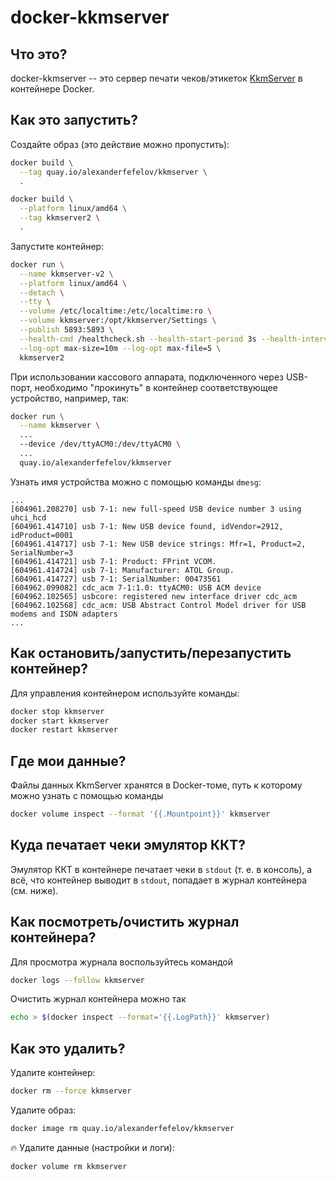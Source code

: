 # docker-kkmserver

## Что это?

docker-kkmserver -- это сервер печати чеков/этикеток [KkmServer](https://kkmserver.ru/) в контейнере Docker.

## Как это запустить?

Создайте образ (это действие можно пропустить):

```bash
docker build \
  --tag quay.io/alexanderfefelov/kkmserver \
  .
```

```bash
docker build \
  --platform linux/amd64 \
  --tag kkmserver2 \
  .
```

Запустите контейнер:

```bash
docker run \
  --name kkmserver-v2 \
  --platform linux/amd64 \
  --detach \
  --tty \
  --volume /etc/localtime:/etc/localtime:ro \
  --volume kkmserver:/opt/kkmserver/Settings \
  --publish 5893:5893 \
  --health-cmd /healthcheck.sh --health-start-period 3s --health-interval 1m --health-timeout 1s --health-retries 3 \
  --log-opt max-size=10m --log-opt max-file=5 \
  kkmserver2
```

При использовании кассового аппарата, подключенного через USB-порт, необходимо "прокинуть"
в контейнер соответствующее устройство, например, так:

```bash
docker run \
  --name kkmserver \
  ...
  --device /dev/ttyACM0:/dev/ttyACM0 \
  ...
  quay.io/alexanderfefelov/kkmserver
```

Узнать имя устройства можно с помощью команды `dmesg`:

```
...
[604961.208270] usb 7-1: new full-speed USB device number 3 using uhci_hcd
[604961.414710] usb 7-1: New USB device found, idVendor=2912, idProduct=0001
[604961.414717] usb 7-1: New USB device strings: Mfr=1, Product=2, SerialNumber=3
[604961.414721] usb 7-1: Product: FPrint VCOM.
[604961.414724] usb 7-1: Manufacturer: ATOL Group.
[604961.414727] usb 7-1: SerialNumber: 00473561
[604962.099082] cdc_acm 7-1:1.0: ttyACM0: USB ACM device
[604962.102565] usbcore: registered new interface driver cdc_acm
[604962.102568] cdc_acm: USB Abstract Control Model driver for USB modems and ISDN adapters
...
```

## Как остановить/запустить/перезапустить контейнер?

Для управления контейнером используйте команды:

```bash
docker stop kkmserver
docker start kkmserver
docker restart kkmserver
```

## Где мои данные?

Файлы данных KkmServer хранятся в Docker-томе, путь к которому можно узнать с помощью команды

```bash
docker volume inspect --format '{{.Mountpoint}}' kkmserver
```

## Куда печатает чеки эмулятор ККТ?

Эмулятор ККТ в контейнере печатает чеки в `stdout` (т. е. в консоль), а всё, что контейнер
выводит в `stdout`, попадает в журнал контейнера (см. ниже).

## Как посмотреть/очистить журнал контейнера?

Для просмотра журнала воспользуйтесь командой

```bash
docker logs --follow kkmserver
```

Очистить журнал контейнера можно так

```bash
echo > $(docker inspect --format='{{.LogPath}}' kkmserver)
```

## Как это удалить?

Удалите контейнер:

```bash
docker rm --force kkmserver
```

Удалите образ:

```bash
docker image rm quay.io/alexanderfefelov/kkmserver
```

:fire: Удалите данные (настройки и логи):

```bash
docker volume rm kkmserver
```
